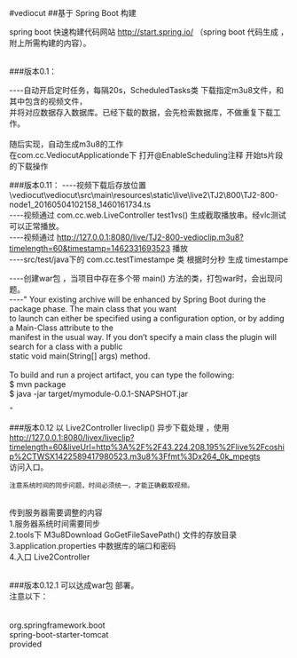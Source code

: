 #vediocut
##基于 Spring Boot 构建

spring boot 快速构建代码网站 http://start.spring.io/ （spring boot 代码生成 ，附上所需构建的内容）。
<br>
<br>


###版本0.1：

----自动开启定时任务，每隔20s，ScheduledTasks类 下载指定m3u8文件，和其中包含的视频文件，<br>
          并将对应数据存入数据库。已经下载的数据，会先检索数据库，不做重复下载工<br>
          作。<br>   
          随后实现，自动生成m3u8的工作<br>
          在com.cc.VediocutApplicationde下 打开@EnableScheduling注释 开始ts片段的下载操作
        
          
          
###版本0.11：
----视频下载后存放位置 \vediocut\vediocut\src\main\resources\static\live\live2\TJ2\800\TJ2-800-node1_20160504102158_1460161734.ts<br>
----视频通过 com.cc.web.LiveController test1vs() 生成截取播放串。经vlc测试可以正常播放。<br>
----视频通过  http://127.0.0.1:8080/live/TJ2-800-vedioclip.m3u8?timelength=60&timestamp=1462331693523 播放 <br>
----src/test/java下的  com.cc.testTimestampe 类  根据时分秒 生成  timestampe

----创建war包 ，当项目中存在多个带 main() 方法的类，打包war时，会出现问题。<br>
----" Your existing archive will be enhanced by Spring Boot during the package phase. The main class that you want<br>
      to launch can either be specified using a configuration option, or by adding a Main-Class attribute to the <br>
      manifest in the usual way. If you don’t specify a main class the plugin will search for a class with a public<br>
      static void main(String[] args) method.<br><br>
	To build and run a project artifact, you can type the following:<br>
	$ mvn package<br>
	$ java -jar target/mymodule-0.0.1-SNAPSHOT.jar<br>

    " 
   
###版本0.12 
    以 Live2Controller liveclip() 异步下载处理  ，使用 <br>
    	http://127.0.0.1:8080/livex/liveclip?timelength=60&liveUrl=http%3A%2F%2F43.224.208.195%2Flive%2Fcoship%2CTWSX1422589417980523.m3u8%3Ffmt%3Dx264_0k_mpegts
    	<br>
    访问入口。
    
    注意系统时间的同步问题，时间必须统一，才能正确截取视频。
    

 <br>
   传到服务器需要调整的内容<br>
   1.服务器系统时间需要同步<br>
   2.tools下 M3u8Download GoGetFileSavePath() 文件的存放目录<br>
   3.application.properties 中数据库的端口和密码<br>
   4.入口   Live2Controller<br> 
   
 <br>  
 
 
 ###版本0.12.1
 	可以达成war包 部署。<br>
 	注意以下： <br>
		<!--  部署war包时 需要这个  correct  千万不要注释掉--><br>
		<dependency><br>
			<groupId>org.springframework.boot</groupId><br>
			<artifactId>spring-boot-starter-tomcat</artifactId><br>
			<scope>provided</scope><br>
		</dependency><br>
		
		
   